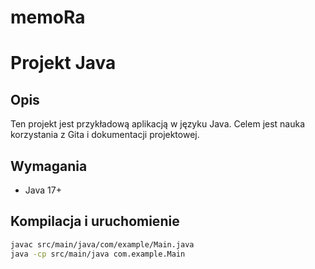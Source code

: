 # memoRa

# Projekt Java

## Opis
Ten projekt jest przykładową aplikacją w języku Java. Celem jest nauka korzystania z Gita i dokumentacji projektowej.

## Wymagania
- Java 17+

## Kompilacja i uruchomienie
```bash
javac src/main/java/com/example/Main.java
java -cp src/main/java com.example.Main

